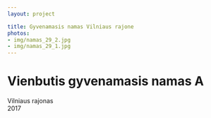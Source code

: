 ```yaml
---
layout: project

title: Gyvenamasis namas Vilniaus rajone
photos:
- img/namas_29_2.jpg
- img/namas_29_1.jpg
---
```

<h1>Vienbutis gyvenamasis namas A</h1>
<p>Vilniaus rajonas<br/>2017</p>